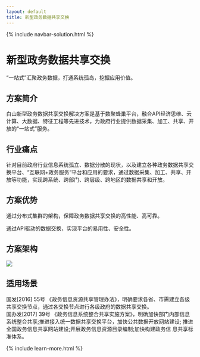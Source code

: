 ```yaml
---
layout: default
title: 新型政务数据共享交换
---
```


{% include navbar-solution.html %}

<div class="solution-item-banner xinxingzhengwu-banner">
    <div class="solution-item-banner-info">
        <h1>新型政务数据共享交换</h1>
        <p>“一站式”汇聚政务数据，打通系统孤岛，挖掘应用价值。</p>
    </div>
</div>
<div class="solution-item-introduction">
    <h2>方案简介</h2>
    <p>白山新型政务数据共享交换解决方案是基于数聚蜂巢平台，融合API经济思维、云计算、大数据、特征工程等先进技术，为政府行业提供数据采集、加工、共享、开放的“一站式”服务。</p>
</div>
<div class="solution-item-pain-points">
    <h2>行业痛点</h2>
    <p>针对目前政府行业信息系统孤立、数据分散的现状，以及建立各种政务数据共享交换平台、“互联网+政务服务“平台和应用的要求，通过数据采集、加工、共享、开放等功能，实现跨系统、跨部门、跨层级、跨地区的数据共享和开放。</p>
</div>
<div class="solution-item-advantage">
    <h2>方案优势</h2>
    <p>通过分布式集群的架构，保障政务数据共享交换的高性能、高可靠。</p>
    <p>通过API驱动的数据交换，实现平台的易用性、安全性。</p>
</div>
<div class="solution-item-structure">
    <h2>方案架构</h2>
    <img src="{{ site.baseurl }}/public/image/solution/structure-新型政务数据共享交换.png">
</div>
<div class="solution-item-applicable">
    <h2>适用场景</h2>
    <div>国发[2016] 55号 《政务信息资源共享管理办法》，明确要求各省、市需建立各级共享交换节点，通过各交换节点进行各级政府的数据共享交换。</div>
    <div>国办发[2017] 39号 《政务信息系统整合共享实施方案》，明确加快部门内部信息系统整合共享;推进接入统一数据共享交换平台，加快公共数据开放网站建设; 推进全国政务信息共享网站建设;开展政务信息资源目录编制;加快构建政务信 息共享标准体系。</div>
</div>

{% include learn-more.html %}

<div class="clean"></div>
